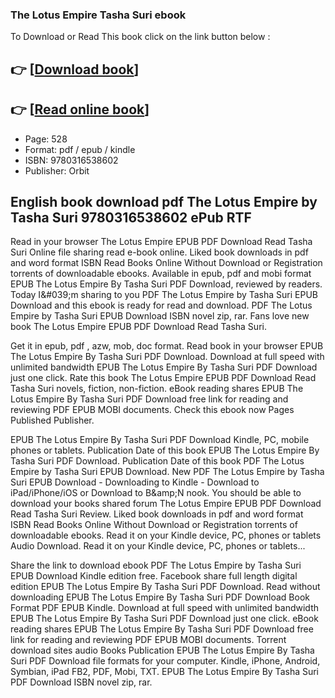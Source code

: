### The Lotus Empire Tasha Suri ebook

To Download or Read This book click on the link button below :

## 👉  [**[Download book](http://ebooksharez.info/download.php?group=book&from=github.com&id=721800&lnk=1081 "Download book")**]

## 👉  [**[Read online book](http://ebooksharez.info/download.php?group=book&from=github.com&id=721800&lnk=1081 "Read online book")**]


* Page: 528
* Format: pdf / epub / kindle
* ISBN: 9780316538602
* Publisher: Orbit



## English book download pdf The Lotus Empire by Tasha Suri 9780316538602 ePub RTF


Read in your browser The Lotus Empire EPUB PDF Download Read Tasha Suri Online file sharing read e-book online. Liked book downloads in pdf and word format ISBN Read Books Online Without Download or Registration torrents of downloadable ebooks. Available in epub, pdf and mobi format EPUB The Lotus Empire By Tasha Suri PDF Download, reviewed by readers. Today I&amp;#039;m sharing to you PDF The Lotus Empire by Tasha Suri EPUB Download and this ebook is ready for read and download. PDF The Lotus Empire by Tasha Suri EPUB Download ISBN novel zip, rar. Fans love new book The Lotus Empire EPUB PDF Download Read Tasha Suri.

Get it in epub, pdf , azw, mob, doc format. Read book in your browser EPUB The Lotus Empire By Tasha Suri PDF Download. Download at full speed with unlimited bandwidth EPUB The Lotus Empire By Tasha Suri PDF Download just one click. Rate this book The Lotus Empire EPUB PDF Download Read Tasha Suri novels, fiction, non-fiction. eBook reading shares EPUB The Lotus Empire By Tasha Suri PDF Download free link for reading and reviewing PDF EPUB MOBI documents. Check this ebook now Pages Published Publisher.

EPUB The Lotus Empire By Tasha Suri PDF Download Kindle, PC, mobile phones or tablets. Publication Date of this book EPUB The Lotus Empire By Tasha Suri PDF Download. Publication Date of this book PDF The Lotus Empire by Tasha Suri EPUB Download. New PDF The Lotus Empire by Tasha Suri EPUB Download - Downloading to Kindle - Download to iPad/iPhone/iOS or Download to B&amp;amp;N nook. You should be able to download your books shared forum The Lotus Empire EPUB PDF Download Read Tasha Suri Review. Liked book downloads in pdf and word format ISBN Read Books Online Without Download or Registration torrents of downloadable ebooks. Read it on your Kindle device, PC, phones or tablets Audio Download. Read it on your Kindle device, PC, phones or tablets...

Share the link to download ebook PDF The Lotus Empire by Tasha Suri EPUB Download Kindle edition free. Facebook share full length digital edition EPUB The Lotus Empire By Tasha Suri PDF Download. Read without downloading EPUB The Lotus Empire By Tasha Suri PDF Download Book Format PDF EPUB Kindle. Download at full speed with unlimited bandwidth EPUB The Lotus Empire By Tasha Suri PDF Download just one click. eBook reading shares EPUB The Lotus Empire By Tasha Suri PDF Download free link for reading and reviewing PDF EPUB MOBI documents. Torrent download sites audio Books Publication EPUB The Lotus Empire By Tasha Suri PDF Download file formats for your computer. Kindle, iPhone, Android, Symbian, iPad FB2, PDF, Mobi, TXT. EPUB The Lotus Empire By Tasha Suri PDF Download ISBN novel zip, rar.





